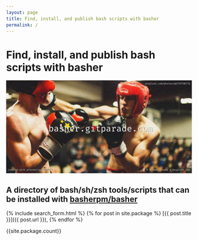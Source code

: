 ```yaml
---
layout: page
title: Find, install, and publish bash scripts with basher
permalink: /
---
```


# Find, install, and publish bash scripts with basher

![](assets/img/basher.jpg)

## A directory of bash/sh/zsh tools/scripts that can be installed with [basherpm/basher](https://github.com/basherpm/basher)
{% include search_form.html %}
{% for post in site.package  %} [{{ post.title }}]({{ post.url }}), {% endfor %}

{{site.package.count}}

